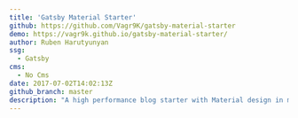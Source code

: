 ```yaml
---
title: 'Gatsby Material Starter'
github: https://github.com/Vagr9K/gatsby-material-starter
demo: https://vagr9k.github.io/gatsby-material-starter/
author: Ruben Harutyunyan
ssg:
  - Gatsby
cms:
  - No Cms
date: 2017-07-02T14:02:13Z
github_branch: master
description: "A high performance blog starter with Material design in mind for GatsbyJS."
---
```

